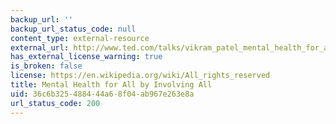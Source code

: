 ```yaml
---
backup_url: ''
backup_url_status_code: null
content_type: external-resource
external_url: http://www.ted.com/talks/vikram_patel_mental_health_for_all_by_involving_all?language=en
has_external_license_warning: true
is_broken: false
license: https://en.wikipedia.org/wiki/All_rights_reserved
title: Mental Health for All by Involving All
uid: 36c6b325-4884-44a6-8f04-ab967e263e8a
url_status_code: 200
---
```


